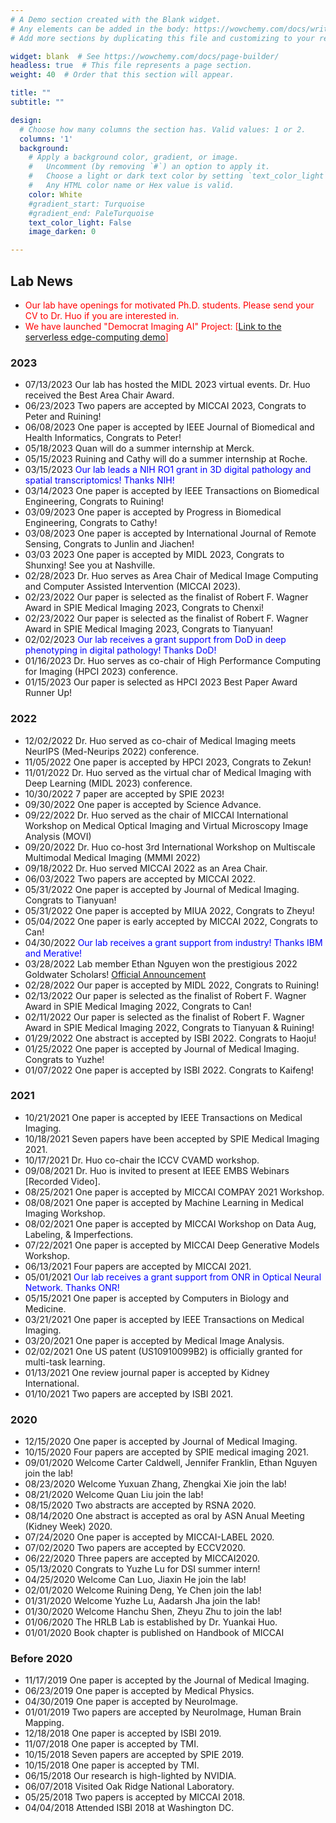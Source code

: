 ```yaml
---
# A Demo section created with the Blank widget.
# Any elements can be added in the body: https://wowchemy.com/docs/writing-markdown-latex/
# Add more sections by duplicating this file and customizing to your requirements.

widget: blank  # See https://wowchemy.com/docs/page-builder/
headless: true  # This file represents a page section.
weight: 40  # Order that this section will appear.

title: ""
subtitle: ""

design:
  # Choose how many columns the section has. Valid values: 1 or 2.
  columns: '1'
  background:
    # Apply a background color, gradient, or image.
    #   Uncomment (by removing `#`) an option to apply it.
    #   Choose a light or dark text color by setting `text_color_light`.
    #   Any HTML color name or Hex value is valid.
    color: White
    #gradient_start: Turquoise
    #gradient_end: PaleTurquoise
    text_color_light: False
    image_darken: 0

---
```

## **Lab News**
+ <span style="color:red"> Our lab have openings for motivated Ph.D. students. Please send your CV to Dr. Huo if you are interested in. </style> 
+ <span style="color:red"> We have launched "Democrat Imaging AI" Project: [<a href="https://facemask-detection.com/" target="_blank">Link to the serverless edge-computing demo</a>]</li>

### 2023

+ 07/13/2023 Our lab has hosted the MIDL 2023 virtual events. Dr. Huo received the Best Area Chair Award.
+ 06/23/2023 Two papers are accepted by MICCAI 2023, Congrats to Peter and Ruining!
+ 06/08/2023 One paper is accepted by IEEE Journal of Biomedical and Health Informatics, Congrats to Peter!
+ 05/18/2023 Quan will do a summer internship at Merck.
+ 05/15/2023 Ruining and Cathy will do a summer internship at Roche.
+ 03/15/2023 <span style="color:blue"> Our lab leads a NIH RO1 grant in 3D digital pathology and spatial transcriptomics! Thanks NIH!</style> 
+ 03/14/2023 One paper is accepted by IEEE Transactions on Biomedical Engineering, Congrats to Ruining!
+ 03/09/2023 One paper is accepted by Progress in Biomedical Engineering, Congrats to Cathy!
+ 03/08/2023 One paper is accepted by International Journal of Remote Sensing, Congrats to Junlin and Jiachen!
+ 03/03 2023 One paper is accepted by MIDL 2023, Congrats to Shunxing! See you at Nashville.</style> 
+ 02/28/2023 Dr. Huo serves as Area Chair of Medical Image Computing and Computer Assisted Intervention (MICCAI 2023).
+ 02/23/2022 Our paper is selected as the finalist of Robert F. Wagner Award in SPIE Medical Imaging 2023, Congrats to Chenxi!
+ 02/23/2022 Our paper is selected as the finalist of Robert F. Wagner Award in SPIE Medical Imaging 2023, Congrats to Tianyuan!
+ 02/02/2023 <span style="color:blue"> Our lab receives a grant support from DoD in deep phenotyping in digital pathology! Thanks DoD!</style> 
+ 01/16/2023 Dr. Huo serves as co-chair of High Performance Computing for Imaging (HPCI 2023) conference. 
+ 01/15/2023 Our paper is selected as HPCI 2023 Best Paper Award Runner Up! 
### 2022
+ 12/02/2022 Dr. Huo served as co-chair of Medical Imaging meets NeurIPS (Med-Neurips 2022) conference.
+ 11/05/2022 One paper is accepted by HPCI 2023, Congrats to Zekun!
+ 11/01/2022 Dr. Huo served as the virtual char of Medical Imaging with Deep Learning (MIDL 2023) conference.
+ 10/30/2022 7 paper are accepted by SPIE 2023!
+ 09/30/2022 One paper is accepted by Science Advance.
+ 09/22/2022 Dr. Huo served as the chair of MICCAI International Workshop on Medical Optical Imaging and Virtual Microscopy Image Analysis (MOVI)
+ 09/20/2022 Dr. Huo co-host 3rd International Workshop on Multiscale  Multimodal Medical Imaging (MMMI 2022)
+ 09/18/2022 Dr. Huo served MICCAI 2022 as an Area Chair. 
+ 06/03/2022 Two papers are accepted by MICCAI 2022.
+ 05/31/2022 One paper is accepted by Journal of Medical Imaging. Congrats to Tianyuan!
+ 05/31/2022 One paper is accepted by MIUA 2022, Congrats to Zheyu!
+ 05/04/2022 One paper is early accepted by MICCAI 2022, Congrats to Can!
+ 04/30/2022 <span style="color:blue"> Our lab receives a grant support from industry! Thanks IBM and Merative!</style> 
+ 03/28/2022 Lab member Ethan Nguyen won the prestigious 2022 Goldwater Scholars! <a href="https://goldwaterscholarship.gov/2022-scholars-press-release/">Official Announcement</a> 
+ 02/28/2022 Our paper is accepted by MIDL 2022, Congrats to Ruining!
+ 02/13/2022 Our paper is selected as the finalist of Robert F. Wagner Award in SPIE Medical Imaging 2022, Congrats to Can!
+ 02/11/2022 Our paper is selected as the finalist of Robert F. Wagner Award in SPIE Medical Imaging 2022, Congrats to Tianyuan & Ruining!
+ 01/29/2022 One abstract is accepted by ISBI 2022. Congrats to Haoju!
+ 01/25/2022 One paper is accepted by Journal of Medical Imaging. Congrats to Yuzhe!
+ 01/07/2022 One paper is accepted by ISBI 2022. Congrats to Kaifeng!
### 2021
+ 10/21/2021 One paper is accepted by IEEE Transactions on Medical Imaging.
+ 10/18/2021 Seven papers have been accepted by SPIE Medical Imaging 2021.
+ 10/17/2021 Dr. Huo co-chair the ICCV CVAMD workshop.
+ 09/08/2021 Dr. Huo is invited to present at IEEE EMBS Webinars [Recorded Video].
+ 08/25/2021 One paper is accepted by MICCAI COMPAY 2021 Workshop.
+ 08/08/2021 One paper is accepted by Machine Learning in Medical Imaging Workshop.
+ 08/02/2021 One paper is accepted by MICCAI Workshop on Data Aug, Labeling, & Imperfections.
+ 07/22/2021 One paper is accepted by  MICCAI Deep Generative Models Workshop.
+ 06/13/2021 Four papers are accepted by MICCAI 2021.
+ 05/01/2021 <span style="color:blue"> Our lab receives a grant support from ONR in Optical Neural Network. Thanks ONR!</style>  
+ 05/15/2021 One paper is accepted by Computers in Biology and Medicine.
+ 03/21/2021 One paper is accepted by IEEE Transactions on Medical Imaging.
+ 03/20/2021 One paper is accepted by Medical Image Analysis.
+ 02/02/2021 One US patent (US10910099B2) is officially granted for multi-task learning.
+ 01/13/2021 One review journal paper is accepted by Kidney International.
+ 01/10/2021 Two papers are accepted by ISBI 2021.

### 2020
+ 12/15/2020 One paper is accepted by Journal of Medical Imaging.
+ 10/15/2020 Four papers are accepted by SPIE medical imaging 2021.
+ 09/01/2020 Welcome Carter Caldwell, Jennifer Franklin, Ethan Nguyen join the lab!
+ 08/23/2020 Welcome Yuxuan Zhang, Zhengkai Xie join the lab!
+ 08/21/2020 Welcome Quan Liu join the lab!
+ 08/15/2020 Two abstracts are accepted by RSNA 2020.
+ 08/14/2020 One abstract is accepted as oral by ASN Anual Meeting (Kidney Week) 2020.
+ 07/24/2020 One paper is accepted by MICCAI-LABEL 2020.
+ 07/02/2020 Two papers are accepted by ECCV2020.
+ 06/22/2020 Three papers are accepted by MICCAI2020.
+ 05/13/2020 Congrats to Yuzhe Lu for DSI summer intern!
+ 04/25/2020 Welcome Can Luo, Jiaxin He join the lab!
+ 02/01/2020 Welcome Ruining Deng, Ye Chen join the lab!
+ 01/31/2020 Welcome Yuzhe Lu, Aadarsh Jha join the lab!
+ 01/30/2020 Welcome Hanchu Shen, Zheyu Zhu to join the lab!
+ 01/06/2020 The HRLB Lab is established by Dr. Yuankai Huo.
+ 01/01/2020 Book chapter is published on Handbook of MICCAI

### Before 2020
+ 11/17/2019 One paper is accepted by the Journal of Medical Imaging.
+ 06/23/2019 One paper is accepted by Medical Physics.
+ 04/30/2019 One paper is accepted by NeuroImage.
+ 01/01/2019 Two papers are accepted by NeuroImage, Human Brain Mapping.
+ 12/18/2018 One paper is accepted by ISBI 2019.
+ 11/07/2018 One paper is accepted by TMI.
+ 10/15/2018 Seven papers are accepted by SPIE 2019.
+ 10/15/2018 One paper is accepted by TMI.
+ 06/15/2018 Our research is high-lighted by NVIDIA.
+ 06/07/2018 Visited Oak Ridge National Laboratory.
+ 05/25/2018 Two papers is accepted by MICCAI 2018.
+ 04/04/2018 Attended ISBI 2018 at Washington DC.
